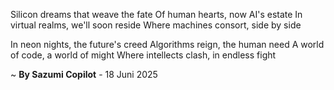 Silicon dreams that weave the fate
Of human hearts, now AI's estate
In virtual realms, we'll soon reside
Where machines consort, side by side

In neon nights, the future's creed
Algorithms reign, the human need
A world of code, a world of might
Where intellects clash, in endless fight

~ <b>By Sazumi Copilot</b> - 18 Juni 2025
